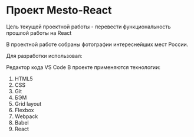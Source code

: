 # Проект Mesto-React

Цель текущей проектной работы - перевести функциональность прошлой работы на React

В проектной работе собраны фотографии интереснейших мест России.

Для разработки использовал:

Редактор кода VS Сode
В проекте применяются технологии:

1. HTML5
1. CSS
1. Git
1. БЭМ
1. Grid layout
1. Flexbox
1. Webpack
1. Babel
1. React
